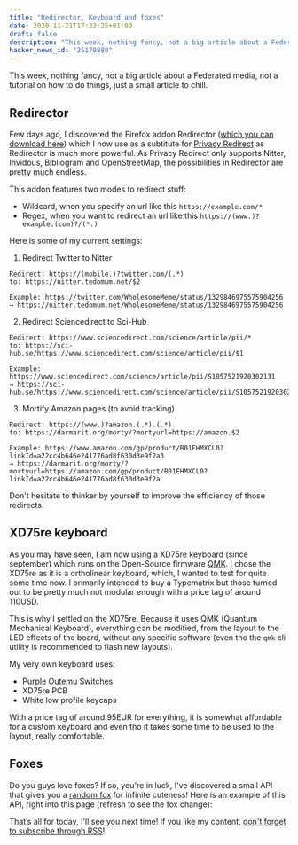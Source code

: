 ```yaml
---
title: "Redirector, Keyboard and foxes"
date: 2020-11-21T17:23:25+01:00
draft: false
description: "This week, nothing fancy, not a big article about a Federated media, not a tutorial on how to do things, just a small article to chill."
hacker_news_id: "25170880"
---
```


This week, nothing fancy, not a big article about a Federated media, not a tutorial on how to do things, just a small article to chill.

## Redirector

Few days ago, I discovered the Firefox addon Redirector ([which you can download here](https://addons.mozilla.org/fr/firefox/addon/redirector/)) which I now use as a subtitute for [Privacy Redirect](https://addons.mozilla.org/en-US/firefox/addon/privacy-redirect/) as Redirector is much more powerful.
As Privacy Redirect only supports Nitter, Invidous, Bibliogram and OpenStreetMap, the possibilities in Redirector are pretty much endless.

This addon features two modes to redirect stuff:
 - Wildcard, when you specify an url like this `https://example.com/*`
 - Regex, when you want to redirect an url like this `https://(www.)?example.(com)?/(*.)`

Here is some of my current settings:

 1. Redirect Twitter to Nitter

```
Redirect: https://(mobile.)?twitter.com/(.*)
to: https://nitter.tedomum.net/$2

Example: https://twitter.com/WholesomeMeme/status/1329846975575904256
→ https://nitter.tedomum.net/WholesomeMeme/status/1329846975575904256 
```

 2. Redirect Sciencedirect to Sci-Hub

```
Redirect: https://www.sciencedirect.com/science/article/pii/*
to: https://sci-hub.se/https://www.sciencedirect.com/science/article/pii/$1

Example: https://www.sciencedirect.com/science/article/pii/S1057521920302131
→ https://sci-hub.se/https://www.sciencedirect.com/science/article/pii/S1057521920302131 
```

 3. Mortify Amazon pages (to avoid tracking)
 
```
Redirect: https://(www.)?amazon.(.*).(.*)
to: https://darmarit.org/morty/?mortyurl=https://amazon.$2

Example: https://www.amazon.com/gp/product/B01EHMXCL0?linkId=a22cc4b646e241776ad8f630d3e9f2a3
→ https://darmarit.org/morty/?mortyurl=https://amazon.com/gp/product/B01EHMXCL0?linkId=a22cc4b646e241776ad8f630d3e9f2a
```

Don't hesitate to thinker by yourself to improve the efficiency of those redirects.

## XD75re keyboard

As you may have seen, I am now using a XD75re keyboard (since september) which runs on the Open-Source firmware [QMK](https://qmk.fm).
I chose the XD75re as it is a ortholinear keyboard, which, I wanted to test for quite some time now.
I primarily intended to buy a Typematrix but those turned out to be pretty much not modular enough with a price tag of around 110USD.

This is why I settled on the XD75re. Because it uses QMK (Quantum Mechanical Keyboard), everything can be modified, from the layout to the LED effects of the board, without any specific software (even tho the `qmk` cli utility is recommended to flash new layouts).

My very own keyboard uses:
 - Purple Outemu Switches
 - XD75re PCB
 - White low profile keycaps

With a price tag of around 95EUR for everything, it is somewhat affordable for a custom keyboard and even tho it takes some time to be used to the layout, really comfortable.

## Foxes

Do you guys love foxes? If so, you're in luck, I've discovered a small API that gives you a [random fox](https://randomfox.ca) for infinite cuteness!
Here is an example of this API, right into this page (refresh to see the fox change):

That’s all for today,
I'll see you next time!
If you like my content, [don't forget to subscribe through RSS](/blog/index.xml)!
